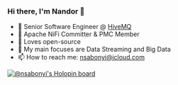 ### Hi there, I'm Nandor 👋

- 💼 Senior Software Engineer @ [HiveMQ](https://www.hivemq.com)
- 🚀 Apache NiFi Committer & PMC Member
- 🌱 Loves open-source
- 🔭 My main focuses are Data Streaming and Big Data
- 📫 How to reach me: nsabonyi@icloud.com

[![@nsabonyi's Holopin board](https://holopin.me/nsabonyi)](https://holopin.io/@nsabonyi)
<!--
**nandorsoma/nandorsoma** is a ✨ _special_ ✨ repository because its `README.md` (this file) appears on your GitHub profile.

Here are some ideas to get you started:

- 🔭 I’m currently working on ...
- 🌱 I’m currently learning ...
- 👯 I’m looking to collaborate on ...
- 🤔 I’m looking for help with ...
- 💬 Ask me about ...
- 📫 How to reach me: ...
- 😄 Pronouns: ...
- ⚡ Fun fact: ...
-->
